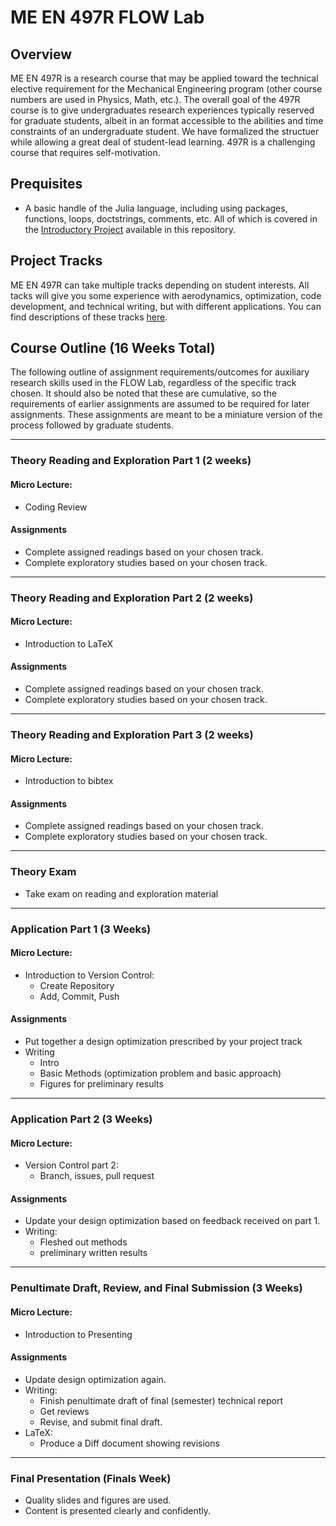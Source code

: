 # ME EN 497R FLOW Lab

## Overview
ME EN 497R is a research course that may be applied toward the technical elective requirement for the Mechanical Engineering program (other course numbers are used in Physics, Math, etc.).
The overall goal of the 497R course is to give undergraduates research experiences typically reserved for graduate students, albeit in an format accessible to the abilities and time constraints of an undergraduate student.
We have formalized the structuer while allowing a great deal of student-lead learning.
497R is a challenging course that requires self-motivation.

## Prequisites

 - A basic handle of the Julia language, including using packages, functions, loops, doctstrings, comments, etc.  All of which is covered in the [Introductory Project](../) available in this repository.

## Project Tracks

ME EN 497R can take multiple tracks depending on student interests.  All tacks will give you some experience with aerodynamics, optimization, code development, and technical writing, but with different applications. You can find descriptions of these tracks [here](./track_descriptions).

## Course Outline (16 Weeks Total)

The following outline of assignment requirements/outcomes for auxiliary research skills used in the FLOW Lab, regardless of the specific track chosen.
It should also be noted that these are cumulative, so the requirements of earlier assignments are assumed to be required for later assignments.  These assignments are meant to be a miniature version of the process followed by graduate students.

---

### Theory Reading and Exploration Part 1 (2 weeks)

#### Micro Lecture:
- Coding Review

#### Assignments
- Complete assigned readings based on your chosen track.
- Complete exploratory studies based on your chosen track.

---

### Theory Reading and Exploration Part 2 (2 weeks)

#### Micro Lecture:
- Introduction to LaTeX

#### Assignments
- Complete assigned readings based on your chosen track.
- Complete exploratory studies based on your chosen track.

---

### Theory Reading and Exploration Part 3 (2 weeks)

#### Micro Lecture:
- Introduction to bibtex

#### Assignments
- Complete assigned readings based on your chosen track.
- Complete exploratory studies based on your chosen track.

---

### Theory Exam
- Take exam on reading and exploration material

---

### Application Part 1 (3 Weeks)

#### Micro Lecture:
- Introduction to Version Control:
  - Create Repository
  - Add, Commit, Push

#### Assignments
- Put together a design optimization prescribed by your project track
- Writing
  - Intro
  - Basic Methods (optimization problem and basic approach)
  - Figures for preliminary results

---

### Application Part 2 (3 Weeks)

#### Micro Lecture:
- Version Control part 2:
  - Branch, issues, pull request

#### Assignments
- Update your design optimization based on feedback received on part 1.
- Writing:
  - Fleshed out methods
  - preliminary written results

---

### Penultimate Draft, Review, and Final Submission (3 Weeks)

#### Micro Lecture:
- Introduction to Presenting

#### Assignments
- Update design optimization again.
- Writing:
  - Finish penultimate draft of final (semester) technical report
  - Get reviews
  - Revise, and submit final draft.
- LaTeX:
  - Produce a Diff document showing revisions

---

### Final Presentation (Finals Week)
- Quality slides and figures are used.
- Content is presented clearly and confidently.
